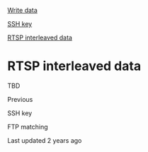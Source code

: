 <a href="write.html" class="navButton-94f2579c--pageItemWithChildrenNested-2c5d8183--navButtonClickable-161b88ca">

<span class="text-4505230f--UIH300-2063425d--textContentFamily-49a318e1--navButtonLabel-14a4968f">Write data</span>

</a>

<a href="sshkey.html" class="navButton-94f2579c--pageItemWithChildrenNested-2c5d8183--navButtonClickable-161b88ca">

<span class="text-4505230f--UIH300-2063425d--textContentFamily-49a318e1--navButtonLabel-14a4968f">SSH key</span>

</a>

<a href="rtsp.html" class="navButton-94f2579c--pageItemWithChildrenNested-2c5d8183--navButtonClickable-161b88ca--navButtonOpened-6a88552e">

<span class="text-4505230f--UIH300-2063425d--textContentFamily-49a318e1--navButtonLabel-14a4968f">RTSP interleaved data</span>

</a>

# <span class="text-4505230f--DisplayH900-bfb998fa--textContentFamily-49a318e1">RTSP interleaved data</span>

<span class="text-4505230f--UIH300-2063425d--textUIFamily-5ebd8e40--text-8ee2c8b2">

</span>

<span class="text-4505230f--TextH400-3033861f--textContentFamily-49a318e1">

<span data-key="c9e6ca72c27a428193e96e66b7d6fb04">

<span data-offset-key="c9e6ca72c27a428193e96e66b7d6fb04:0">TBD</span>

</span>

</span>

<a href="sshkey.html" class="reset-3c756112--card-6570f064--whiteCard-fff091a4--cardPrevious-56a5e674">

</a>

<span class="text-4505230f--TextH200-a3425406--textContentFamily-49a318e1">Previous</span>

<span class="text-4505230f--UIH400-4e41e82a--textContentFamily-49a318e1">SSH key</span>

<a href="ftpmatch.html" class="reset-3c756112--card-6570f064--whiteCard-fff091a4--cardNext-19241c42">

</a>

<span class="text-4505230f--UIH400-4e41e82a--textContentFamily-49a318e1">FTP matching</span>

<span class="text-4505230f--TextH200-a3425406--textContentFamily-49a318e1">Last updated 2 years ago</span>
